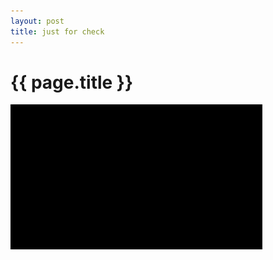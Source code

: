 ```yaml
---
layout: post
title: just for check
---
```


# {{ page.title }}

![](../images/posts/2019-09-21/check.png)



